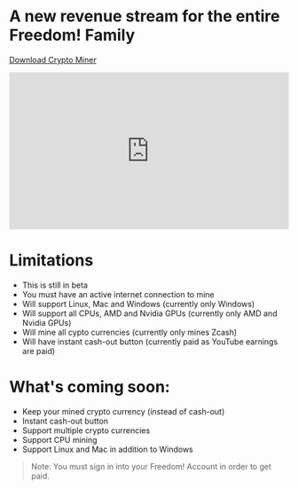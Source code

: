 # A new revenue stream for the entire Freedom! Family
[Download Crypto Miner](https://goto.tm/crypto-miner)
<p align="center">
  <div style="position:relative;height:0;padding-bottom:56.21%"><iframe src="https://www.youtube.com/embed/IJeUP_0qFio?ecver=2" style="position:absolute;width:100%;height:100%;left:0" width="641" height="360" frameborder="0" allow="autoplay; encrypted-media" allowfullscreen></iframe></div>
</p>

# Limitations
* This is still in beta
* You must have an active internet connection to mine
* Will support Linux, Mac and Windows (currently only Windows)
* Will support all CPUs, AMD and Nvidia GPUs (currently only AMD and Nvidia GPUs)
* Will mine all cypto currencies (currently only mines Zcash)
* Will have instant cash-out button (currently paid as YouTube earnings are paid)

# What's coming soon:
* Keep your mined crypto currency (instead of cash-out)
* Instant cash-out button
* Support multiple crypto currencies
* Support CPU mining
* Support Linux and Mac in addition to Windows

> Note: You must sign in into your Freedom! Account in order to get paid.
